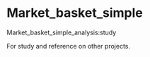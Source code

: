 # Market_basket_simple
Market_basket_simple_analysis:study

For study and reference on other projects.

